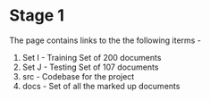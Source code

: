 # Stage 1
The page contains links to the the following iterms - 

1. Set I - Training Set of 200 documents
2. Set J -  Testing Set of 107 documents
3. src - Codebase for the project
4. docs - Set of all the marked up documents
